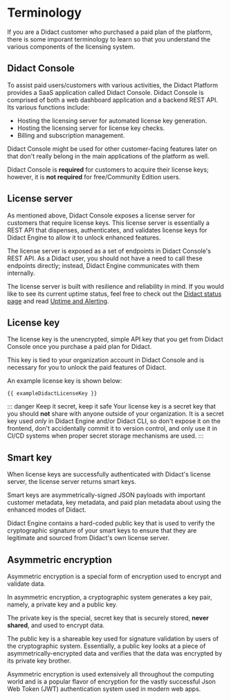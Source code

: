 <script setup>
const exampleDidactLicenseKey = import.meta.env.VITE_EXAMPLE_DIDACT_LICENSE_KEY;
</script>

# Terminology

If you are a Didact customer who purchased a paid plan of the platform, there is some imporant terminology to learn so that you understand the various components of the licensing system.

## Didact Console

To assist paid users/customers with various activities, the Didact Platform provides a SaaS application called Didact Console. Didact Console is comprised of both a web dashboard application and a backend REST API. Its various functions include:

* Hosting the licensing server for automated license key generation.
* Hosting the licensing server for license key checks.
* Billing and subscription management.

Didact Console might be used for other customer-facing features later on that don't really belong in the main applications of the platform as well.

Didact Console is **required** for customers to acquire their license keys; however, it is **not required** for free/Community Edition users.

## License server

As mentioned above, Didact Console exposes a license server for customers that require license keys. This license server is essentially a REST API that dispenses, authenticates, and validates license keys for Didact Engine to allow it to unlock enhanced features.

The license server is exposed as a set of endpoints in Didact Console's REST API. As a Didact user, you should not have a need to call these endpoints directly; instead, Didact Engine communicates with them internally.

The license server is built with resilience and reliability in mind. If you would like to see its current uptime status, feel free to check out the [Didact status page](https://status.didact.dev) and read [Uptime and Alerting](/core-concepts/licensing-system/uptime-and-alerting).

## License key

The license key is the unencrypted, simple API key that you get from Didact Console once you purchase a paid plan for Didact.

This key is tied to your organization account in Didact Console and is necessary for you to unlock the paid features of Didact.

An example license key is shown below:

```bash-vue
{{ exampleDidactLicenseKey }}
```

::: danger Keep it secret, keep it safe
Your license key is a secret key that you should **not** share with anyone outside of your organization. It is a secret key used *only* in Didact Engine and/or Didact CLI, so don't expose it on the frontend, don't accidentally commit it to version control, and only use it in CI/CD systems when proper secret storage mechanisms are used.
:::

## Smart key

When license keys are successfully authenticated with Didact's license server, the license server returns smart keys.

Smart keys are asymmetrically-signed JSON payloads with important customer metadata, key metadata, and paid plan metadata about using the enhanced modes of Didact.

Didact Engine contains a hard-coded public key that is used to verify the cryptographic signature of your smart keys to ensure that they are legitimate and sourced from Didact's own license server.

## Asymmetric encryption

Asymmetric encryption is a special form of encryption used to encrypt and validate data.

In asymmetric encryption, a cryptographic system generates a key pair, namely, a private key and a public key.

The private key is the special, secret key that is securely stored, **never shared**, and used to encrypt data.

The public key is a shareable key used for signature validation by users of the cryptographic system. Essentially, a public key looks at a piece of asymmetrically-encrypted data and verifies that the data was encrypted by its private key brother.

Asymmetric encryption is used extensively all throughout the computing world and is a popular flavor of encryption for the vastly successful Json Web Token (JWT) authentication system used in modern web apps.